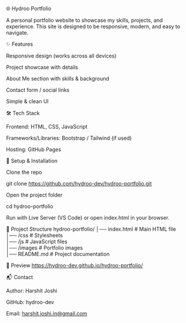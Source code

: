 🌐 Hydroo Portfolio

A personal portfolio website to showcase my skills, projects, and experience.
This site is designed to be responsive, modern, and easy to navigate.

✨ Features

Responsive design (works across all devices)

Project showcase with details

About Me section with skills & background

Contact form / social links

Simple & clean UI

🛠️ Tech Stack

Frontend: HTML, CSS, JavaScript

Frameworks/Libraries: Bootstrap / Tailwind (if used)

Hosting: GitHub Pages

🚀 Setup & Installation

Clone the repo

git clone https://github.com/hydroo-dev/hydroo-portfolio.git


Open the project folder

cd hydroo-portfolio


Run with Live Server (VS Code) or open index.html in your browser.

📂 Project Structure
hydroo-portfolio/
│── index.html        # Main HTML file  
│── /css              # Stylesheets  
│── /js               # JavaScript files  
│── /images           # Portfolio images  
│── README.md         # Project documentation  

📸 Preview
https://hydroo-dev.github.io/hydroo-portfolio/

📬 Contact

Author: Harshit Joshi

GitHub: hydroo-dev

Email: harshit.joshi.in@gmail.com

